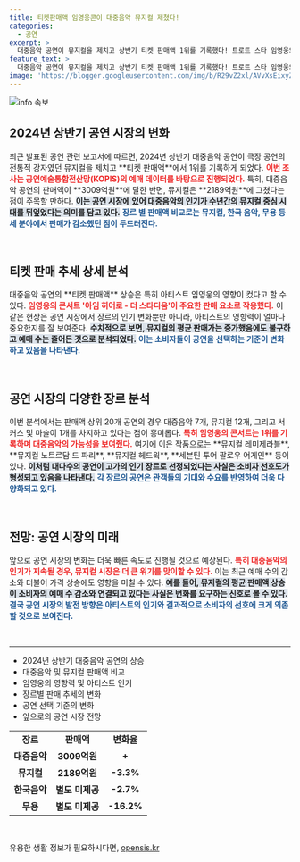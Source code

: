 ```yaml
---
title: 티켓판매액 임영웅콘이 대중음악 뮤지컬 제쳤다!
categories:
  - 공연
excerpt: >
  대중음악 공연이 뮤지컬을 제치고 상반기 티켓 판매액 1위를 기록했다! 트로트 스타 임영웅의 콘서트가 가장 높은 판매액을 기록하며, 공연 시장의 판도가 변화하고 있다. 클릭해서 자세히 알아보세요!
feature_text: >
  대중음악 공연이 뮤지컬을 제치고 상반기 티켓 판매액 1위를 기록했다! 트로트 스타 임영웅의 콘서트가 가장 높은 판매액을 기록하며, 공연 시장의 판도가 변화하고 있다. 클릭해서 자세히 알아보세요!
image: 'https://blogger.googleusercontent.com/img/b/R29vZ2xl/AVvXsEixyZcFfHzMRdzZMjFBmAUKJYCLCGyLL1o632UiGVXcaFdKo_bkvkuCioo0uUKlGfBVcT3P84aROyZIXSBEx3Aw5nCQ3pTgDom1WDC4m8eifvWiAmWEEVb4x6G_l8C0QH225ldMjyaFvpxGEBGNO37VmDTDMHGhJPq73UglMfDca1-0aw/s1600/blogspot.png'
---
```


<p><img src="https://blogger.googleusercontent.com/img/b/R29vZ2xl/AVvXsEixyZcFfHzMRdzZMjFBmAUKJYCLCGyLL1o632UiGVXcaFdKo_bkvkuCioo0uUKlGfBVcT3P84aROyZIXSBEx3Aw5nCQ3pTgDom1WDC4m8eifvWiAmWEEVb4x6G_l8C0QH225ldMjyaFvpxGEBGNO37VmDTDMHGhJPq73UglMfDca1-0aw/s1600/blogspot.png" alt="info 속보" /></p>

<h2 data-ke-size="size26">2024년 상반기 공연 시장의 변화</h2> 

<p data-ke-size="size16">최근 발표된 공연 관련 보고서에 따르면, 2024년 상반기 대중음악 공연이 극장 공연의 전통적 강자였던 뮤지컬을 제치고 **티켓 판매액**에서 1위를 기록하게 되었다. <b><span style="color: #ee2323;">이번 조사는 공연예술통합전산망(KOPIS)의 예매 데이터를 바탕으로 진행되었다.</span></b> 특히, 대중음악 공연의 판매액이 **3009억원**에 달한 반면, 뮤지컬은 **2189억원**에 그쳤다는 점이 주목할 만하다. <b><span style="background-color: #21538527;">이는 공연 시장에 있어 대중음악의 인기가 수년간의 뮤지컬 중심 시대를 뒤엎었다는 의미를 담고 있다.</span></b> <b><span style="color: #1a5490;">장르 별 판매액 비교로는 뮤지컬, 한국 음악, 무용 등 세 분야에서 판매가 감소했던 점이 두드러진다.</span></b> </p>

<p data-ke-size="size16">&nbsp;</p>

<h2 data-ke-size="size26">티켓 판매 추세 상세 분석</h2>

<p data-ke-size="size16">대중음악 공연의 **티켓 판매액** 상승은 특히 아티스트 임영웅의 영향이 컸다고 할 수 있다. <b><span style="color: #ee2323;">임영웅의 콘서트 '아임 히어로 - 더 스타디움'이 주요한 판매 요소로 작용했다.</span></b> 이 같은 현상은 공연 시장에서 장르의 인기 변화뿐만 아니라, 아티스트의 영향력이 얼마나 중요한지를 잘 보여준다. <b><span style="background-color: #21538527;">수치적으로 보면, 뮤지컬의 평균 판매가는 증가했음에도 불구하고 예매 수는 줄어든 것으로 분석되었다.</span></b> <b><span style="color: #1a5490;">이는 소비자들이 공연을 선택하는 기준이 변화하고 있음을 나타낸다.</span></b> </p>

<p data-ke-size="size16">&nbsp;</p>

<h2 data-ke-size="size26">공연 시장의 다양한 장르 분석</h2>

<p data-ke-size="size16">이번 분석에서는 판매액 상위 20개 공연의 경우 대중음악 7개, 뮤지컬 12개, 그리고 서커스 및 마술이 1개를 차지하고 있다는 점이 흥미롭다. <b><span style="color: #ee2323;">특히 임영웅의 콘서트는 1위를 기록하며 대중음악의 가능성을 보여줬다.</span></b> 여기에 이은 작품으로는 **뮤지컬 레미제라블**, **뮤지컬 노트르담 드 파리**, **뮤지컬 헤드윅**, **세븐틴 투어 팔로우 어게인** 등이 있다. <b><span style="background-color: #21538527;">이처럼 대다수의 공연이 고가의 인기 장르로 선정되었다는 사실은 소비자 선호도가 형성되고 있음을 나타낸다.</span></b> <b><span style="color: #1a5490;">각 장르의 공연은 관객들의 기대와 수요를 반영하여 더욱 다양화되고 있다.</span></b> </p>

<p data-ke-size="size16">&nbsp;</p>

<h2 data-ke-size="size26">전망: 공연 시장의 미래</h2>

<p data-ke-size="size16">앞으로 공연 시장의 변화는 더욱 빠른 속도로 진행될 것으로 예상된다. <b><span style="color: #ee2323;">특히 대중음악의 인기가 지속될 경우, 뮤지컬 시장은 더 큰 위기를 맞이할 수 있다.</span></b> 이는 최근 예매 수의 감소와 더불어 가격 상승에도 영향을 미칠 수 있다. <b><span style="background-color: #21538527;">예를 들어, 뮤지컬의 평균 판매액 상승이 소비자의 예매 수 감소와 연결되고 있다는 사실은 변화를 요구하는 신호로 볼 수 있다.</span></b> <b><span style="color: #1a5490;">결국 공연 시장의 발전 방향은 아티스트의 인기와 결과적으로 소비자의 선호에 크게 의존할 것으로 보여진다.</span></b> </p>

<p data-ke-size="size16">&nbsp;</p>

<hr/>

<ul>
<li>2024년 상반기 대중음악 공연의 상승</li>
<li>대중음악 및 뮤지컬 판매액 비교</li>
<li>임영웅의 영향력 및 아티스트 인기</li>
<li>장르별 판매 추세의 변화</li>
<li>공연 선택 기준의 변화</li>
<li>앞으로의 공연 시장 전망</li>
</ul>

<table style="width: 100%; border-collapse: collapse;">
<tr>
<td style="text-align: center; height: 17px;"><b>장르</b></td>
<td style="text-align: center; height: 17px;"><b>판매액</b></td>
<td style="text-align: center; height: 17px;"><b>변화율</b></td>
</tr>
<tr>
<td style="text-align: center; height: 17px;"><b>대중음악</b></td>
<td style="text-align: center; height: 17px;"><b>3009억원</b></td>
<td style="text-align: center; height: 17px;"><b>+</b></td>
</tr>
<tr>
<td style="text-align: center; height: 17px;"><b>뮤지컬</b></td>
<td style="text-align: center; height: 17px;"><b>2189억원</b></td>
<td style="text-align: center; height: 17px;"><b>-3.3%</b></td>
</tr>
<tr>
<td style="text-align: center; height: 17px;"><b>한국음악</b></td>
<td style="text-align: center; height: 17px;"><b>별도 미제공</b></td>
<td style="text-align: center; height: 17px;"><b>-2.7%</b></td>
</tr>
<tr>
<td style="text-align: center; height: 17px;"><b>무용</b></td>
<td style="text-align: center; height: 17px;"><b>별도 미제공</b></td>
<td style="text-align: center; height: 17px;"><b>-16.2%</b></td>
</tr>
</table>

<p data-ke-size="size16">&nbsp;</p>
유용한 생활 정보가 필요하시다면, <a href="https://opensis.kr" rel="dofollow">opensis.kr</a>


